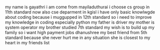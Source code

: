 my name is gayathri
i am come from mayiladuthurai
i choose cs group in 11th standard 
now also cse deparment in kgisl 
i have only basic knowlwgde about coding 
because i muggupped in 12th standard
so i need to improve my knowledge in coding especially python
my father is driver
my mother is system operator 
my brother studied 7th standard 
my wish is to build up my family 
so i want high payment jobs 
dhanushree my best friend from 5th standard 
because she never hurt me in any situation 
she is closest to my heart in my friends list 
